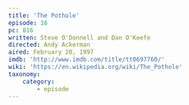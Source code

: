 ```yaml
---
title: 'The Pothole'
episode: 16
pc: 816
written: Steve O'Donnell and Dan O'Keefe
directed: Andy Ackerman
aired: February 20, 1997
imdb: 'http://www.imdb.com/title/tt0697760/'
wiki: 'https://en.wikipedia.org/wiki/The_Pothole'
taxonomy:
    category:
        - episode
---
```

